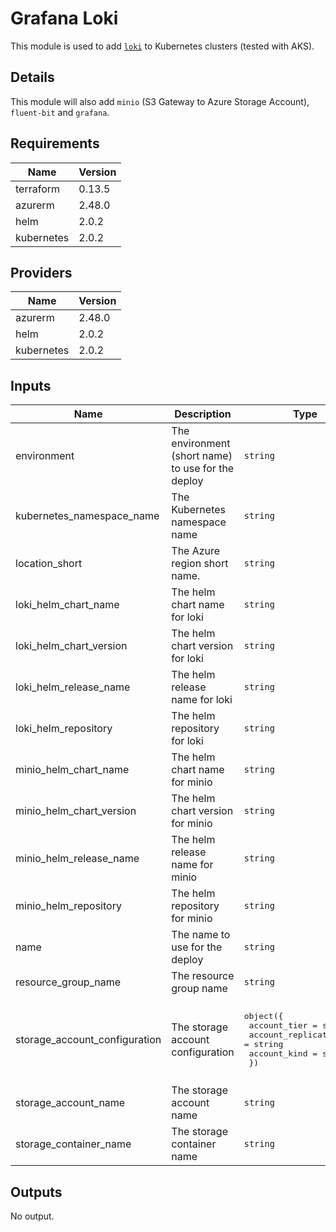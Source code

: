 # Grafana Loki

This module is used to add [`loki`](https://github.com/grafana/loki) to Kubernetes clusters (tested with AKS).

## Details

This module will also add `minio` (S3 Gateway to Azure Storage Account), `fluent-bit` and `grafana`.

## Requirements

| Name | Version |
|------|---------|
| terraform | 0.13.5 |
| azurerm | 2.48.0 |
| helm | 2.0.2 |
| kubernetes | 2.0.2 |

## Providers

| Name | Version |
|------|---------|
| azurerm | 2.48.0 |
| helm | 2.0.2 |
| kubernetes | 2.0.2 |

## Inputs

| Name | Description | Type | Default | Required |
|------|-------------|------|---------|:--------:|
| environment | The environment (short name) to use for the deploy | `string` | n/a | yes |
| kubernetes\_namespace\_name | The Kubernetes namespace name | `string` | `"loki"` | no |
| location\_short | The Azure region short name. | `string` | n/a | yes |
| loki\_helm\_chart\_name | The helm chart name for loki | `string` | `"loki-stack"` | no |
| loki\_helm\_chart\_version | The helm chart version for loki | `string` | `"2.0.0"` | no |
| loki\_helm\_release\_name | The helm release name for loki | `string` | `"loki"` | no |
| loki\_helm\_repository | The helm repository for loki | `string` | `"https://grafana.github.io/loki/charts"` | no |
| minio\_helm\_chart\_name | The helm chart name for minio | `string` | `"minio"` | no |
| minio\_helm\_chart\_version | The helm chart version for minio | `string` | `"8.0.0"` | no |
| minio\_helm\_release\_name | The helm release name for minio | `string` | `"loki-minio"` | no |
| minio\_helm\_repository | The helm repository for minio | `string` | `"https://helm.min.io/"` | no |
| name | The name to use for the deploy | `string` | n/a | yes |
| resource\_group\_name | The resource group name | `string` | `""` | no |
| storage\_account\_configuration | The storage account configuration | <pre>object({<br>    account_tier             = string<br>    account_replication_type = string<br>    account_kind             = string<br>  })</pre> | <pre>{<br>  "account_kind": "StorageV2",<br>  "account_replication_type": "GRS",<br>  "account_tier": "Standard"<br>}</pre> | no |
| storage\_account\_name | The storage account name | `string` | `""` | no |
| storage\_container\_name | The storage container name | `string` | `"loki"` | no |

## Outputs

No output.

